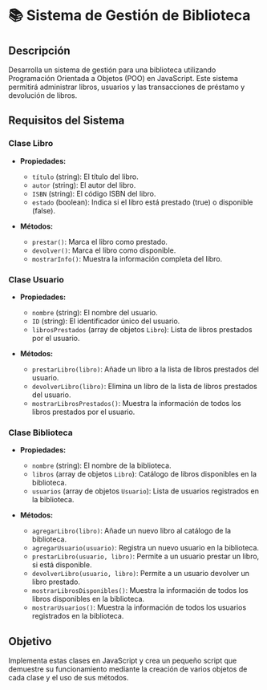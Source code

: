 # 📚 Sistema de Gestión de Biblioteca

## Descripción

Desarrolla un sistema de gestión para una biblioteca utilizando Programación Orientada a Objetos (POO) en JavaScript. Este sistema permitirá administrar libros, usuarios y las transacciones de préstamo y devolución de libros.

## Requisitos del Sistema

### Clase Libro

- **Propiedades:**

  - `título` (string): El título del libro.
  - `autor` (string): El autor del libro.
  - `ISBN` (string): El código ISBN del libro.
  - `estado` (boolean): Indica si el libro está prestado (true) o disponible (false).

- **Métodos:**
  - `prestar()`: Marca el libro como prestado.
  - `devolver()`: Marca el libro como disponible.
  - `mostrarInfo()`: Muestra la información completa del libro.

### Clase Usuario

- **Propiedades:**

  - `nombre` (string): El nombre del usuario.
  - `ID` (string): El identificador único del usuario.
  - `librosPrestados` (array de objetos `Libro`): Lista de libros prestados por el usuario.

- **Métodos:**
  - `prestarLibro(libro)`: Añade un libro a la lista de libros prestados del usuario.
  - `devolverLibro(libro)`: Elimina un libro de la lista de libros prestados del usuario.
  - `mostrarLibrosPrestados()`: Muestra la información de todos los libros prestados por el usuario.

### Clase Biblioteca

- **Propiedades:**

  - `nombre` (string): El nombre de la biblioteca.
  - `libros` (array de objetos `Libro`): Catálogo de libros disponibles en la biblioteca.
  - `usuarios` (array de objetos `Usuario`): Lista de usuarios registrados en la biblioteca.

- **Métodos:**
  - `agregarLibro(libro)`: Añade un nuevo libro al catálogo de la biblioteca.
  - `agregarUsuario(usuario)`: Registra un nuevo usuario en la biblioteca.
  - `prestarLibro(usuario, libro)`: Permite a un usuario prestar un libro, si está disponible.
  - `devolverLibro(usuario, libro)`: Permite a un usuario devolver un libro prestado.
  - `mostrarLibrosDisponibles()`: Muestra la información de todos los libros disponibles en la biblioteca.
  - `mostrarUsuarios()`: Muestra la información de todos los usuarios registrados en la biblioteca.

## Objetivo

Implementa estas clases en JavaScript y crea un pequeño script que demuestre su funcionamiento mediante la creación de varios objetos de cada clase y el uso de sus métodos.
